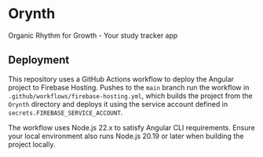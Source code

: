 # Orynth
Organic Rhythm for Growth - Your study tracker app

## Deployment

This repository uses a GitHub Actions workflow to deploy the Angular project to Firebase Hosting.
Pushes to the `main` branch run the workflow in `.github/workflows/firebase-hosting.yml`, which
builds the project from the `Orynth` directory and deploys it using the service account defined in
`secrets.FIREBASE_SERVICE_ACCOUNT`.

The workflow uses Node.js 22.x to satisfy Angular CLI requirements. Ensure your
local environment also runs Node.js 20.19 or later when building the project locally.
